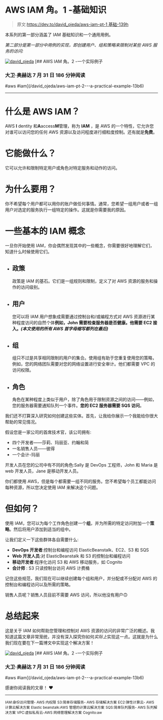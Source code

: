 # AWS IAM 角。1 -基础知识

> 原文:[https://dev.to/david_ojeda/aws-iam-pt-1 基础-139h](https://dev.to/david_ojeda/aws-iam-pt-1---the-basics-139h)

本系列的第一部分涵盖了 IAM 基础知识和一个通用用例。

*第二部分是第一部分中用例的实现，即创建用户、组和策略来限制对某些 AWS 服务的访问:*

[![david_ojeda](../Images/3982752e278540bbb2ea6a3d4a365f5b.png)](/david_ojeda) [## AWS IAM 角。2 -一个实际例子

### 大卫·奥赫达 7 月 31 日 186 分钟阅读

#aws #iam](/david_ojeda/aws-iam-pt-2---a-practical-example-13b6)

* * *

# [](#whats-aws-iam)什么是 AWS IAM？

AWS **I** dentity 和**A**access**M**管理，称为 **IAM** ，是 AWS 的一个特性，它允许您对谁可以访问您的任何 AWS 资源以及访问程度进行细粒度控制。还有就是**免费**。

# [](#what-can-it-do)它能做什么？

它可以允许和限制特定用户或角色对特定服务和动作的访问。

# [](#why-use-it)为什么要用？

你不希望每个用户都可以用你的账户做任何事情。通常，您希望一组用户或者一组用户对选定的服务执行一组特定的操作。这就是你需要我的原因。

# [](#some-basic-iam-concepts)一些基本的 IAM 概念

一旦你开始使用 IAM，你会偶然发现其中的一些概念，你需要很好地理解它们，知道什么时候使用它们。

*   ## [](#policies)政策

    政策是 IAM 的基石。它们是一组规则和限制，定义了对 AWS 资源的服务和操作的访问级别。

*   ## [](#users)用户

    您可以将 IAM 用户想象成需要通过控制台和/或编程方式对 AWS 资源进行某种程度访问的自然个体**例如，John 需要检查服务器是否健康。**他需要 EC2 接入**。*(本文使用的所有 AWS 首字母缩写都列在最后)***

*   ## [](#groups)组

    组只不过是共享相同限制的用户的集合。使用组有助于您重复使用您的策略，例如，您的网络团队需要对您的网络设置进行安全审计。他们都需要 VPC 的访问权限。

*   ## [](#roles)角色

    角色在某种程度上类似于用户，除了角色用于限制资源之间的访问——例如，您的服务器需要通知队列一个事件。**您的 EC2 服务器需要 SQS 访问**。

我们还不打算深入研究如何创建这些实体。首先，让我给你展示一个我能给你很大帮助的常见情况。

假设您是一家公司的首席技术官，该公司拥有:

*   四个开发者——莎莉、玛丽亚、约翰和简
*   一名销售人员——彼得
*   一个会计-玛丽

开发人员在您的公司中有不同的角色:Sally 是 DevOps 工程师，John 和 Maria 是 web 开发人员，Jane 是移动开发人员。

你们都使用 AWS，但是每个都需要一组不同的服务。您不希望每个员工都能访问每种资源，所以您决定使用 IAM 来解决这个问题。

# [](#but-how)但如何？

使用 IAM，您可以为每个工作角色创建一个**组**，并为所需的特定访问附加一个**策略**。然后将用户添加到适当的组中。

让我们定义一下这些群体各自需要什么:

*   **DevOps 开发者**:控制台和编程访问 ElasticBeanstalk、EC2、S3 和 SQS
*   **Web 开发人员**:对 ElasticBeanstalk 和 S3 的控制台和编程访问
*   **移动开发者**:程序化访问 S3 和 AWS 移动服务，如 Cognito
*   **会计师** : S3 只读控制台访问 AWS 计费桶

记住这些规范，我们现在可以继续创建每个组和用户，并分配或不分配对 AWS 的控制台和编程访问以及所需的策略。

销售人员呢？销售人员目前不需要 AWS 访问，所以他没有用户🙃

# [](#wrap-up)总结起来

这是关于 IAM 如何帮助您管理和控制对 AWS 资源的访问的非常广泛的概述。我知道这篇文章非常笼统，并没有深入探究你如何*实际上*实现这一点。这就是为什么我们现在要在下一篇博文中实现这个解决方案！

[![david_ojeda](../Images/3982752e278540bbb2ea6a3d4a365f5b.png)](/david_ojeda) [## AWS IAM 角。2 -一个实际例子

### 大卫·奥赫达 7 月 31 日 186 分钟阅读

#aws #iam](/david_ojeda/aws-iam-pt-2---a-practical-example-13b6)

感谢你阅读我的文章！ ❤️

* * *

<small>IAM:身份访问管理- AWS 内权限</small>
<small>S3:简单存储服务- AWS 存储解决方案</small>
<small>EC2:弹性计算云- AWS 计算云解决方案</small>
<small>Elastic beanstalk:AWS 管理的计算云解决方案</small>
<small>SQS:简单队列服务- AWS 队列解决方案</small>
<small>VPC:虚拟私有云-AWS 网络管理解决方案</small>
<small>Cognito:aw</small>
